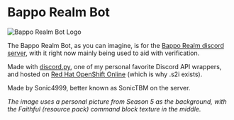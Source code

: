 # Bappo Realm Bot

![Bappo Realm Bot Logo](https://cdn.discordapp.com/avatars/618993974048194560/9533dc8ab73566f714731f17ed90d913.png?size=256)

The Bappo Realm Bot, as you can imagine, is for the [Bappo Realm discord server](https://discord.gg/Aqpz3Nv "The Discord Server"), with it right now mainly being used to aid with verification.

Made with [discord.py](https://github.com/Rapptz/discord.py "Github link"), one of my personal favorite Discord API wrappers, and hosted on [Red Hat OpenShift Online](https://www.openshift.com/ "OpenShift Website") (which is why .s2i exists).

Made by Sonic4999, better known as SonicTBM on the server.

*The image uses a personal picture from Season 5 as the background, with the Faithful (resource pack) command block texture in the middle.*

